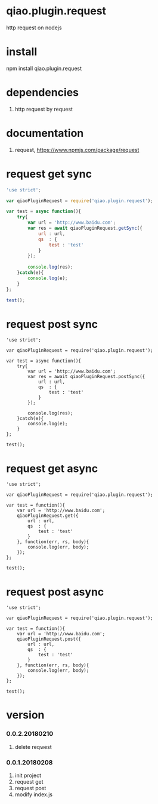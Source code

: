 # qiao.plugin.request
http request on nodejs

# install
npm install qiao.plugin.request

# dependencies
1. http request by request

# documentation
1. request, https://www.npmjs.com/package/request

# request get sync
```javascript
'use strict';

var qiaoPluginRequest = require('qiao.plugin.request');

var test = async function(){
	try{
		var url = 'http://www.baidu.com';
		var res = await qiaoPluginRequest.getSync({
			url	: url,
			qs	: {
				test : 'test'
			}
		});
		
		console.log(res);
	}catch(e){
		console.log(e);
	}
};

test();
```

# request post sync
	'use strict';
	
	var qiaoPluginRequest = require('qiao.plugin.request');
	
	var test = async function(){
		try{
			var url = 'http://www.baidu.com';
			var res = await qiaoPluginRequest.postSync({
				url	: url,
				qs	: {
					test : 'test'
				}
			});
			
			console.log(res);
		}catch(e){
			console.log(e);
		}
	};
	
	test();

# request get async
	'use strict';
	
	var qiaoPluginRequest = require('qiao.plugin.request');
	
	var test = function(){
		var url = 'http://www.baidu.com';
		qiaoPluginRequest.get({
			url	: url,
			qs	: {
				test : 'test'
			}
		}, function(err, rs, body){
			console.log(err, body);
		});
	};
	
	test();

# request post async
	'use strict';
	
	var qiaoPluginRequest = require('qiao.plugin.request');
	
	var test = function(){
		var url = 'http://www.baidu.com';
		qiaoPluginRequest.post({
			url	: url,
			qs	: {
				test : 'test'
			}
		}, function(err, rs, body){
			console.log(err, body);
		});
	};
	
	test();

# version
### 0.0.2.20180210
1. delete reqwest

### 0.0.1.20180208
1. init project
2. request get
3. request post
4. modify index.js